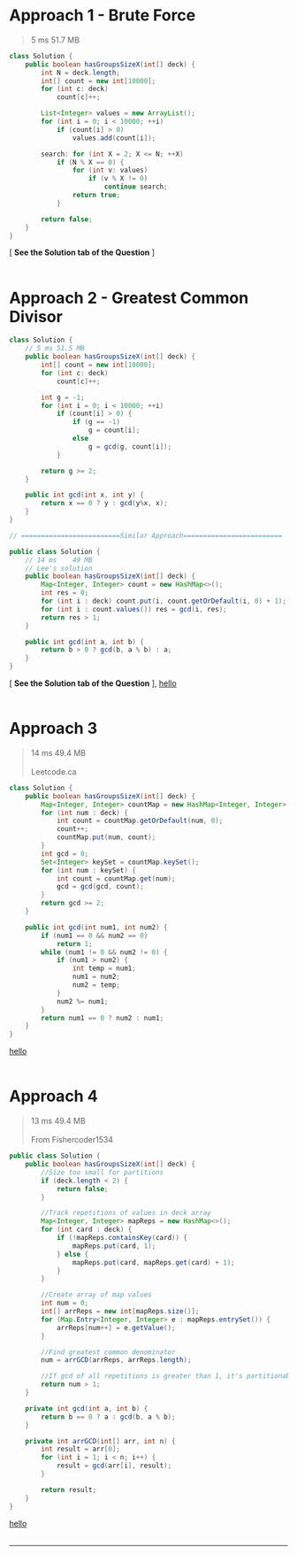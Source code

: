 # Approach 1 - Brute Force

> 5 ms	51.7 MB

```JAVA
class Solution {
    public boolean hasGroupsSizeX(int[] deck) {
        int N = deck.length;
        int[] count = new int[10000];
        for (int c: deck)
            count[c]++;

        List<Integer> values = new ArrayList();
        for (int i = 0; i < 10000; ++i)
            if (count[i] > 0)
                values.add(count[i]);

        search: for (int X = 2; X <= N; ++X)
            if (N % X == 0) {
                for (int v: values)
                    if (v % X != 0)
                        continue search;
                return true;
            }

        return false;
    }
}
```

[ **See the Solution tab of the Question** ]
<br><br>

# Approach 2 - Greatest Common Divisor

```JAVA
class Solution {
    // 5 ms	51.5 MB
    public boolean hasGroupsSizeX(int[] deck) {
        int[] count = new int[10000];
        for (int c: deck)
            count[c]++;

        int g = -1;
        for (int i = 0; i < 10000; ++i)
            if (count[i] > 0) {
                if (g == -1)
                    g = count[i];
                else
                    g = gcd(g, count[i]);
            }

        return g >= 2;
    }

    public int gcd(int x, int y) {
        return x == 0 ? y : gcd(y%x, x);
    }
}

// =========================Similar Approach=========================

public class Solution {
    // 14 ms	49 MB
    // Lee's solution
    public boolean hasGroupsSizeX(int[] deck) {
        Map<Integer, Integer> count = new HashMap<>();
        int res = 0;
        for (int i : deck) count.put(i, count.getOrDefault(i, 0) + 1);
        for (int i : count.values()) res = gcd(i, res);
        return res > 1;
    }

    public int gcd(int a, int b) {
        return b > 0 ? gcd(b, a % b) : a;
    }
}
```

[ **See the Solution tab of the Question** ], [hello](https://leetcode.com/problems/x-of-a-kind-in-a-deck-of-cards/discuss/175845/C++JavaPython-Greatest-Common-Divisor)
<br><br>

# Approach 3

> 14 ms	49.4 MB
<br><br>
> Leetcode.ca

```JAVA
class Solution {
    public boolean hasGroupsSizeX(int[] deck) {
        Map<Integer, Integer> countMap = new HashMap<Integer, Integer>();
        for (int num : deck) {
            int count = countMap.getOrDefault(num, 0);
            count++;
            countMap.put(num, count);
        }
        int gcd = 0;
        Set<Integer> keySet = countMap.keySet();
        for (int num : keySet) {
            int count = countMap.get(num);
            gcd = gcd(gcd, count);
        }
        return gcd >= 2;
    }

    public int gcd(int num1, int num2) {
        if (num1 == 0 && num2 == 0)
            return 1;
        while (num1 != 0 && num2 != 0) {
            if (num1 > num2) {
                int temp = num1;
                num1 = num2;
                num2 = temp;
            }
            num2 %= num1;
        }
        return num1 == 0 ? num2 : num1;
    }
}
```

[hello](https://leetcode.ca/2018-06-01-914-X-of-a-Kind-in-a-Deck-of-Cards/)
<br><br>

# Approach 4

> 13 ms	49.4 MB
<br><br>
> From Fishercoder1534

```JAVA
public class Solution {
    public boolean hasGroupsSizeX(int[] deck) {
        //Size too small for partitions
        if (deck.length < 2) {
            return false;
        }

        //Track repetitions of values in deck array
        Map<Integer, Integer> mapReps = new HashMap<>();
        for (int card : deck) {
            if (!mapReps.containsKey(card)) {
                mapReps.put(card, 1);
            } else {
                mapReps.put(card, mapReps.get(card) + 1);
            }
        }

        //Create array of map values
        int num = 0;
        int[] arrReps = new int[mapReps.size()];
        for (Map.Entry<Integer, Integer> e : mapReps.entrySet()) {
            arrReps[num++] = e.getValue();
        }

        //Find greatest common denominator
        num = arrGCD(arrReps, arrReps.length);

        //If gcd of all repetitions is greater than 1, it's partitionable.
        return num > 1;
    }

    private int gcd(int a, int b) {
        return b == 0 ? a : gcd(b, a % b);
    }

    private int arrGCD(int[] arr, int n) {
        int result = arr[0];
        for (int i = 1; i < n; i++) {
            result = gcd(arr[i], result);
        }

        return result;
    }
}
```

[hello](https://github.com/fishercoder1534/Leetcode/blob/master/src/main/java/com/fishercoder/solutions/_914.java)
<br><br>

***